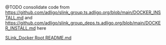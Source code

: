@TODO consolidate code from 
https://github.com/adligo/slink_group.ts.adligo.org/blob/main/DOCKER_INSTALL.md
and
https://github.com/adligo/slink_group_deps.ts.adligo.org/blob/main/DOCKER_INSTALL.md
here

[SLink_Docker Root README.md](../README.md)
